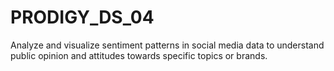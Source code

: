 # PRODIGY_DS_04 

Analyze and visualize sentiment patterns in social media data to understand public opinion and attitudes towards specific topics or brands.
